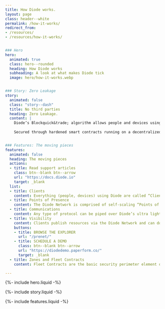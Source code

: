 ```yaml
---
title: How Diode works.
layout: page
class: header--white
permalink: /how-it-works/
redirect_from:
- /resources/
- /resources/how-it-works/


### Hero
hero:
  animated: true
  class: hero--rounded
  heading: How Diode works
  subheading: A look at what makes Diode tick
  image: hero/how-it-works.webp


### Story: Zero Leakage
story:
  animated: false
  class: "story--dash"
  title: No third parties
  heading: Zero Leakage.
  content: |
    Diode’s Blockquick&trade; algorithm allows people and devices using the open source Diode Network to define their security perimeters – to connect with each other without using managed server environments. 
  
    Secured through hardened smart contracts running on a decentralized blockchain infrastructure, our  autonomous E2EE environment eliminates third parties from the IT stack, thereby removing a major attack surface and setting a new standard for security.


### Features: The moving pieces
features:
  animated: false
  heading: The moving pieces
  actions:
  - title: Read support articles
    class: btn--blank btn--arrow
    url: "https://docs.diode.io"
    target: _blank
  list:
  - title: Clients
    content: Everything (people, devices) using Diode are called “Clients”.  Every Client is secured with a public/private key self-custody identity. A Client’s routing address is its public key, and its security is ensured through the same technology that secures self custody digital assets everywhere.
  - title: Points of Presence
    content: The Diode Network is comprised of self-scaling “Points of Presence” (PoPs) that can join the network on an ad hoc basis at any time and from anywhere. Diode’s ecosystem has been contributing PoP nodes since the early days and we’re just getting started. Connecting to any one node unlocks the world.
  - title: Communications
    content: Any type of protocol can be piped over Diode’s ultra light weight communications interface. This interface is a Zero Trust backplane that establishes secure, end-point validated, communications as a prerequisite. Once bridged, Clients often negotiate direct connections and carry the conversion forward from there.
  - title: Visibility
    content: Clients publish resources via the Diode Network and can do so publicly, privately (allow list), or protected (Zone/Fleet).  Diode’s Blockchain Name System can be used for Client friendly names, and Kademlia routing is used to optimize routes.
    buttons:
    - title: BROWSE THE EXPLORER
      url: "/prenet/"
    - title: SCHEDULE A DEMO
      class: btn--blank btn--arrow
      url: "https://diodedemo.paperform.co/"
      target: _blank
  - title: Zones and Fleet Contracts
    content: Fleet Contracts are the basic security perimeter element of the Diode Network - every Client must belong to at least one Fleet Contract so that the network can provision communications. Zones are a special type of Fleet Contract that are used by people and businesses to ring fence operations - including the operation of other Fleet Contracts.

---
```


{%- include hero.liquid -%}

{%- include story.liquid -%}

{%- include features.liquid -%}
